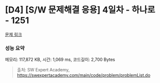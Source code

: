 # [D4] [S/W 문제해결 응용] 4일차 - 하나로 - 1251 

[문제 링크](https://swexpertacademy.com/main/code/problem/problemDetail.do?contestProbId=AV15StKqAQkCFAYD) 

### 성능 요약

메모리: 117,872 KB, 시간: 1,069 ms, 코드길이: 2,700 Bytes



> 출처: SW Expert Academy, https://swexpertacademy.com/main/code/problem/problemList.do